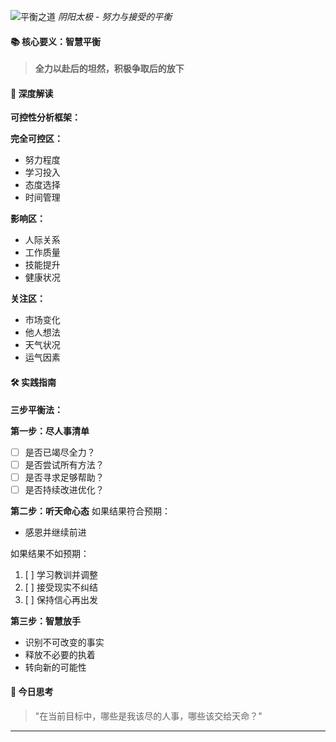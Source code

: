 ![平衡之道](https://images.pexels.com/photos/1113552/pexels-photo-1113552.jpeg)
*阴阳太极 - 努力与接受的平衡*

#### 📚 核心要义：智慧平衡
> **全力以赴后的坦然，积极争取后的放下**

#### 🎯 深度解读
**可控性分析框架：**

**完全可控区：**
- 努力程度
- 学习投入
- 态度选择
- 时间管理

**影响区：**
- 人际关系
- 工作质量
- 技能提升
- 健康状况

**关注区：**
- 市场变化
- 他人想法
- 天气状况
- 运气因素

#### 🛠️ 实践指南
**三步平衡法：**

**第一步：尽人事清单**
- [ ] 是否已竭尽全力？
- [ ] 是否尝试所有方法？
- [ ] 是否寻求足够帮助？
- [ ] 是否持续改进优化？

**第二步：听天命心态**
  如果结果符合预期：

-   感恩并继续前进

  如果结果不如预期：

1. [ ]   学习教训并调整
2. [ ]   接受现实不纠结
3. [ ]   保持信心再出发

**第三步：智慧放手**
- 识别不可改变的事实
- 释放不必要的执着
- 转向新的可能性

#### 🌈 今日思考
> "在当前目标中，哪些是我该尽的人事，哪些该交给天命？"

---